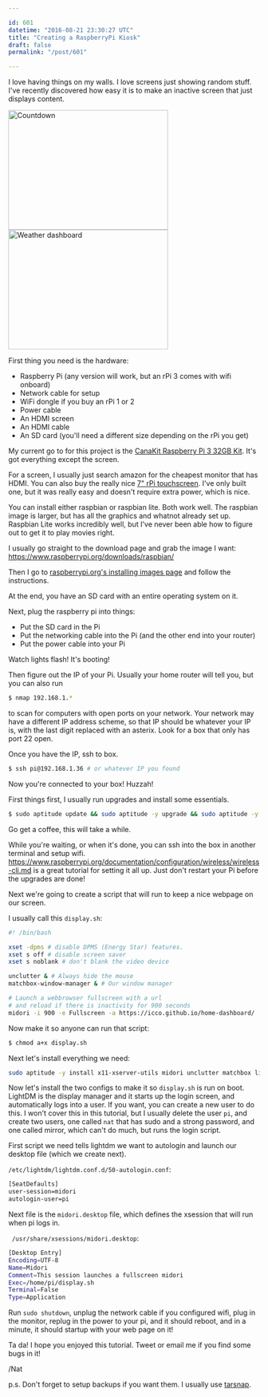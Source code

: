 ```yaml
---

id: 601
datetime: "2016-08-21 23:30:27 UTC"
title: "Creating a RaspberryPi Kiosk"
draft: false
permalink: "/post/601"

---
```


I love having things on my walls. I love screens just showing random stuff. I've recently discovered how easy it is to make an inactive screen that just displays content.

<a data-flickr-embed="true"  href="https://www.flickr.com/photos/icco/29109358236/in/datetaken-ff/" title="Countdown"><img src="https://c5.staticflickr.com/9/8070/29109358236_77d6dd047c_n.jpg" width="320" height="240" alt="Countdown"></a> <a data-flickr-embed="true"  href="https://www.flickr.com/photos/icco/29109343856/in/datetaken-ff/" title="Weather dashboard"><img src="https://c1.staticflickr.com/9/8490/29109343856_5b209394d7_n.jpg" width="320" height="240" alt="Weather dashboard"></a><script async src="//embedr.flickr.com/assets/client-code.js" charset="utf-8"></script>

First thing you need is the hardware:

 - Raspberry Pi (any version will work, but an rPi 3 comes with wifi onboard)
 - Network cable for setup
 - WiFi dongle if you buy an rPi 1 or 2
 - Power cable
 - An HDMI screen
 - An HDMI cable
 - An SD card (you'll need a different size depending on the rPi you get)

My current go to for this project is the [CanaKit Raspberry Pi 3 32GB Kit](http://amzn.to/2bufjxs). It's got everything except the screen.

For a screen, I usually just search amazon for the cheapest monitor that has HDMI. You can also buy the really nice [7" rPi touchscreen](https://www.element14.com/community/docs/DOC-78156). I've only built one, but it was really easy and doesn't require extra power, which is nice.

You can install either raspbian or raspbian lite. Both work well. The raspbian image is larger, but has all the graphics and whatnot already set up. Raspbian Lite works incredibly well, but I've never been able how to figure out to get it to play movies right.

I usually go straight to the download page and grab the image I want: https://www.raspberrypi.org/downloads/raspbian/

Then I go to [raspberrypi.org's installing images page](https://www.raspberrypi.org/documentation/installation/installing-images/README.md) and follow the instructions. 

At the end, you have an SD card with an entire operating system on it.

Next, plug the raspberry pi into things:

 - Put the SD card in the Pi
 - Put the networking cable into the Pi (and the other end into your router)
 - Put the power cable into your Pi

Watch lights flash! It's booting!

Then figure out the IP of your Pi. Usually your home router will tell you, but you can also run

```sh
$ nmap 192.168.1.*
```

to scan for computers with open ports on your network. Your network may have a different IP address scheme, so that IP should be whatever your IP is, with the last digit replaced with an asterix. Look for a box that only has port 22 open.

Once you have the IP, ssh to box.

```sh
$ ssh pi@192.168.1.36 # or whatever IP you found
```

Now you're connected to your box! Huzzah!

First things first, I usually run upgrades and install some essentials.

```sh
$ sudo aptitude update && sudo aptitude -y upgrade && sudo aptitude -y install build-essential git vim
```

Go get a coffee, this will take a while.

While you're waiting, or when it's done, you can ssh into the box in another terminal and setup wifi. https://www.raspberrypi.org/documentation/configuration/wireless/wireless-cli.md is a great tutorial for setting it all up. Just don't restart your Pi before the upgrades are done!

Next we're going to create a script that will run to keep a nice webpage on our screen.

I usually call this `display.sh`:

```sh
#! /bin/bash

xset -dpms # disable DPMS (Energy Star) features.
xset s off # disable screen saver
xset s noblank # don't blank the video device

unclutter & # Always hide the mouse
matchbox-window-manager & # Our window manager

# Launch a webbrowser fullscreen with a url 
# and reload if there is inactivity for 900 seconds
midori -i 900 -e Fullscreen -a https://icco.github.io/home-dashboard/
```

Now make it so anyone can run that script:

```sh
$ chmod a+x display.sh
```

Next let's install everything we need:

```sh
sudo aptitude -y install x11-xserver-utils midori unclutter matchbox lightdm
```

Now let's install the two configs to make it so `display.sh` is run on boot. LightDM is the display manager and it starts up the login screen, and automatically logs into a user. If you want, you can create a new user to do this. I won't cover this in this tutorial, but I usually delete the user `pi`, and create two users, one called `nat` that has sudo and a strong password, and one called mirror, which can't do much, but runs the login script.

First script we need tells lightdm we want to autologin and launch our desktop file (which we create next). 

`/etc/lightdm/lightdm.conf.d/50-autologin.conf`:

```sh
[SeatDefaults]
user-session=midori
autologin-user=pi
```

Next file is the `midori.desktop` file, which defines the xsession that will run when pi logs in.

` /usr/share/xsessions/midori.desktop`:

```sh
[Desktop Entry]
Encoding=UTF-8
Name=Midori
Comment=This session launches a fullscreen midori
Exec=/home/pi/display.sh
Terminal=False
Type=Application
```

Run `sudo shutdown`, unplug the network cable if you configured wifi, plug in the monitor, replug in the power to your pi, and it should reboot, and in a minute, it should startup with your web page on it!

Ta da! I hope you enjoyed this tutorial. Tweet or email me if you find some bugs in it!

/Nat

p.s. Don't forget to setup backups if you want them. I usually use [tarsnap](https://www.tarsnap.com/).

